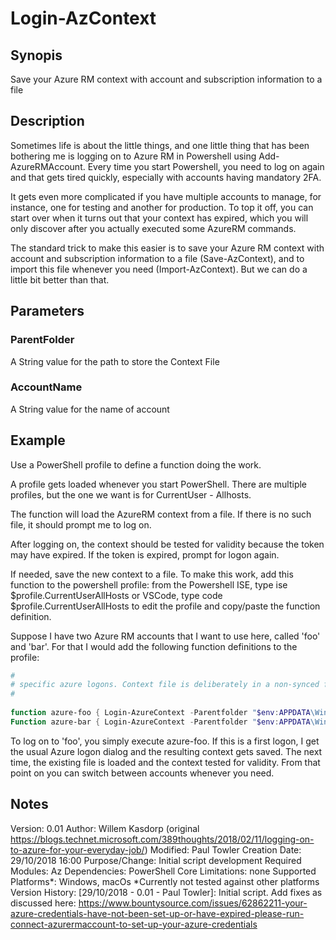# Login-AzContext

## Synopis <br>
Save your Azure RM context with account and subscription information to a file

## Description <br>
Sometimes life is about the little things, and one little thing that has been bothering me is logging on to Azure RM in Powershell using Add-AzureRMAccount. Every time you start Powershell, you need to log on again and that gets tired quickly, especially with accounts having mandatory 2FA.

It gets even more complicated if you have multiple accounts to manage, for instance, one for testing and another for production. To top it off, you can start over when it turns out that your context has expired, which you will only discover after you actually executed some AzureRM commands.

The standard trick to make this easier is to save your Azure RM context with account and subscription information to a file (Save-AzContext), and to import this file whenever you need (Import-AzContext). But we can do a little bit better than that.

## Parameters <br> 
### ParentFolder <br>
A String value for the path to store the Context File

### AccountName <br>
A String value for the name of account

## Example <br>    
Use a PowerShell profile to define a function doing the work. 
    
A profile gets loaded whenever you start PowerShell. There are multiple profiles, but the one we want is for CurrentUser - Allhosts.
    
The function will load the AzureRM context from a file. If there is no such file, it should prompt me to log on.
    
After logging on, the context should be tested for validity because the token may have expired. If the token is expired, prompt for logon again.

If needed, save the new context to a file. To make this work, add this function to the powershell profile: from the Powershell ISE, type ise $profile.CurrentUserAllHosts or VSCode, type code $profile.CurrentUserAllHosts to edit the profile and copy/paste the function definition. 

Suppose I have two Azure RM accounts that I want to use here, called 'foo' and 'bar'. For that I would add the following function definitions to the profile:
``` PowerShell
#
# specific azure logons. Context file is deliberately in a non-synced folder for security reasons.
#
    
function azure-foo { Login-AzureContext -Parentfolder "$env:APPDATA\Windows Azure PowerShell" -accountname "foo" }
Function azure-bar { Login-AzureContext -Parentfolder "$env:APPDATA\Windows Azure PowerShell" -accountname "bar" }
```
To log on to 'foo', you simply execute azure-foo. If this is a first logon, I get the usual Azure logon dialog and the resulting context gets saved. The next time, the existing file is loaded and the context tested for validity. From that point on you can switch between accounts whenever you need.

## Notes <br>
Version:				      0.01
Author:					      Willem Kasdorp (original https://blogs.technet.microsoft.com/389thoughts/2018/02/11/logging-on-to-azure-for-your-everyday-job/)
Modified:             Paul Towler
Creation Date:		    29/10/2018 16:00
Purpose/Change:			  Initial script development
Required Modules:     Az
Dependencies:			    PowerShell Core
Limitations:          none
Supported Platforms*: Windows, macOs
                      *Currently not tested against other platforms
Version History:      [29/10/2018 - 0.01 - Paul Towler]: Initial script. Add fixes as discussed here:
                      https://www.bountysource.com/issues/62862211-your-azure-credentials-have-not-been-set-up-or-have-expired-please-run-connect-azurermaccount-to-set-up-your-azure-credentials
